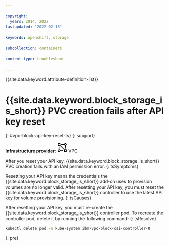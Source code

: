 ```yaml
---

copyright: 
  years: 2014, 2022
lastupdated: "2022-02-18"

keywords: openshift, storage

subcollection: containers

content-type: troubleshoot

---
```



{{site.data.keyword.attribute-definition-list}}


# {{site.data.keyword.block_storage_is_short}} PVC creation fails after API key reset
{: #vpc-block-api-key-reset-ts}
{: support}

**Infrastructure provider**:
![VPC infrastructure provider icon.](images/icon-vpc-2.svg) VPC


After you reset your API key, {{site.data.keyword.block_storage_is_short}} PVC creation fails with an IAM permission error.
{: tsSymptoms}


Resetting your API key means the credentials the {{site.data.keyword.block_storage_is_short}} add-on uses to provision volumes are no longer valid. After resetting your API key, you must reset the {{site.data.keyword.block_storage_is_short}} controller to use the latest API key for volume provisioning.
{: tsCauses}


After resetting your API key, you must re-create the {{site.data.keyword.block_storage_is_short}} controller pod. To recreate the controller pod, delete it by running the following command:
{: tsResolve}

```sh
kubectl delete pod -n kube-system ibm-vpc-block-csi-controller-0
```
{: pre}








